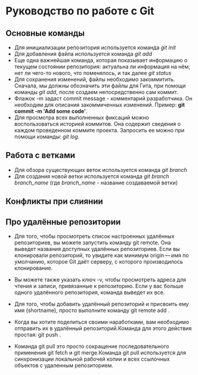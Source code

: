 # Руководство по работе с Git 

## Основные команды

* Для инициализации репозитория используется команда *git init*
* Для добавления файла используется команда *git add*
* Еще одна важнейшая команда, которая показывает информацию о текущем состоянии репозитория: актуальна ли информация на нём, нет ли чего-то нового, что поменялось, и так далее *git status*
* Для сохранения изменений, файлы необходимо закоммитить. Сначала, мы должны обозначить эти файлы для Гита, при помощи команды *git add*, после создаем непосредственно сам коммит.
* Флажок -m задаст commit message - комментарий разработчика. Он необходим для описания закоммиченных изменений. Пример: **git commit -m 'Add some code'**.
* Для просмотра всех выполненных фиксаций можно воспользоваться историей коммитов. Она содержит сведения о каждом проведенном коммите проекта. Запросить ее можно при помощи команды: *git log*.

## Работа с ветками

* Для обзора существующих веток используется команда *git branch*
* Для создания новой ветки используется команда *git branch branch_name* (где *branch_name* - название создаваемой ветки)

## Конфликты при слиянии

## Про удалённые репозитории

* Для того, чтобы просмотреть список настроенных удалённых репозиториев, вы можете запустить команду git remote. Она выведет названия доступных удалённых репозиториев. Если вы клонировали репозиторий, то увидите как минимум origin — имя по умолчанию, которое Git даёт серверу, с которого производилось клонирование.

* Вы можете также указать ключ -v, чтобы просмотреть адреса для чтения и записи, привязанные к репозиторию. Если у вас больше одного удалённого репозитория, команда выведет их все.

* Для того, чтобы добавить удалённый репозиторий и присвоить ему имя (shortname), просто выполните команду git remote add <shortname> <url>.

* Когда вы хотите поделиться своими наработками, вам необходимо отправить их в удалённый репозиторий.Команда для этого действия простая: git push <remote-name> <branch-name>.

* Команда git pull это просто сокращение последовательного применения git fetch и git merge.Команда git pull используется для синхронизации локальной рабочей копии и всех ссылочных объектов с удаленным репозиторием.